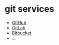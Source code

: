 # git services

* [GitHub](https://github.com/)
* [GitLab](https://gitlab.com/)
* [Bitbucket](https://bitbucket.org/)
* ...


